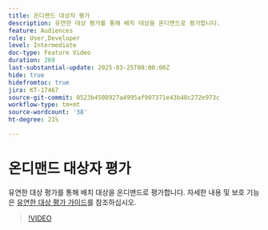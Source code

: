 ```yaml
---
title: 온디맨드 대상자 평가
description: 유연한 대상 평가를 통해 배치 대상을 온디맨드로 평가합니다.
feature: Audiences
role: User,Developer
level: Intermediate
doc-type: Feature Video
duration: 269
last-substantial-update: 2025-03-25T00:00:00Z
hide: true
hidefromtoc: true
jira: KT-17467
source-git-commit: 0523b4508927a4995af907371e43b48c272e973c
workflow-type: tm+mt
source-wordcount: '38'
ht-degree: 21%

---
```



# 온디맨드 대상자 평가

유연한 대상 평가를 통해 배치 대상을 온디맨드로 평가합니다. 자세한 내용 및 보호 기능은 [유연한 대상 평가 가이드](https://experienceleague.adobe.com/en/docs/experience-platform/segmentation/methods/flexible-audience-evaluation)를 참조하십시오.

>[!VIDEO](https://video.tv.adobe.com/v/3453640/?learn=on&enablevpops)

